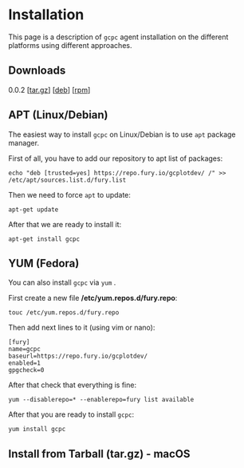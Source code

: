 # Installation

This page is a description of `gcpc` agent installation on the different platforms using different approaches.

## Downloads

0.0.2 \[[tar.gz](https://downloads.gcplot.com/connector/gcpc-0.0.2.tar.gz)\] \[[deb](https://downloads.gcplot.com/connector/bin/gcpc_0.0.2-1_all.deb)\] \[[rpm](https://downloads.gcplot.com/connector/bin/gcpc-0.0.2-2.all.rpm)\]

## APT \(Linux/Debian\)

The easiest way to install `gcpc` on Linux/Debian is to use `apt` package manager.

First of all, you have to add our repository to apt list of packages:

`echo "deb [trusted=yes] https://repo.fury.io/gcplotdev/ /" >> /etc/apt/sources.list.d/fury.list`

Then we need to force `apt` to update:

`apt-get update`

After that we are ready to install it:

`apt-get install gcpc`

## YUM \(Fedora\)

You can also install `gcpc` via `yum` .

First create a new file **/etc/yum.repos.d/fury.repo**:

`touc /etc/yum.repos.d/fury.repo`

Then add next lines to it \(using vim or nano\):

```
[fury]
name=gcpc
baseurl=https://repo.fury.io/gcplotdev/
enabled=1
gpgcheck=0
```

After that check that everything is fine:

`yum --disablerepo=* --enablerepo=fury list available`

After that you are ready to install `gcpc`:

`yum install gcpc`

## Install from Tarball \(tar.gz\) - macOS



